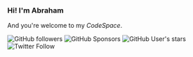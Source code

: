 ### Hi! I'm **Abraham**
And you're welcome to my *CodeSpace*.

![GitHub followers](https://img.shields.io/github/followers/anubra266?style=social)
![GitHub Sponsors](https://img.shields.io/github/sponsors/anubra266?style=social)
![GitHub User's stars](https://img.shields.io/github/stars/anubra266?style=social)
![Twitter Follow](https://img.shields.io/twitter/follow/anubra266?style=social)